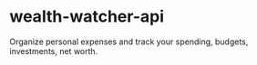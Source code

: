 # wealth-watcher-api
Organize personal expenses and track your spending, budgets, investments, net worth.

